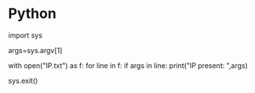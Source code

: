 # Python

import sys

args=sys.argv[1]

with open("IP.txt") as f:
	for line in f:
		if args in line:
			print("IP present: ",args)

sys.exit() 
